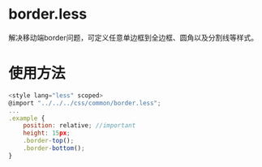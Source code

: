 # border.less
解决移动端border问题，可定义任意单边框到全边框、圆角以及分割线等样式。

# 使用方法
```javascript
<style lang="less" scoped>
@import "../../../css/common/border.less";
...
.example {
    position: relative; //important
    height: 15px;
    .border-top();
    .border-bottom();
}
```
